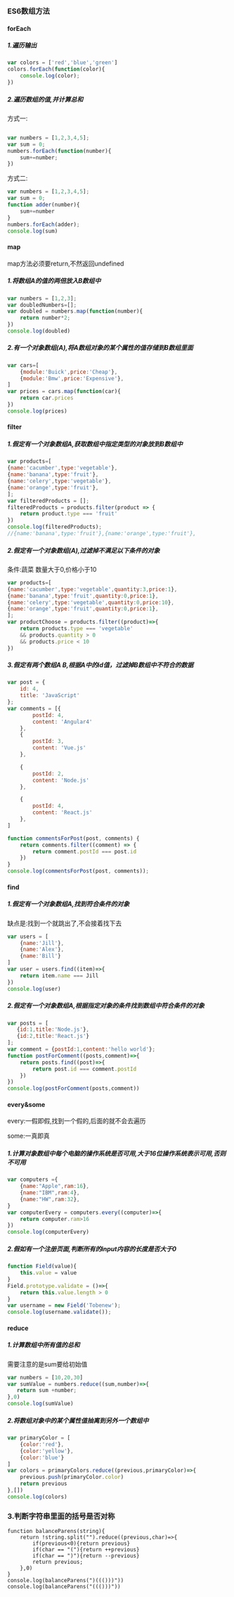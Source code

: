 ### ES6数组方法

#### forEach

##### 1.遍历输出

```js
var colors = ['red','blue','green']
colors.forEach(function(color){
    console.log(color);
})
```

##### 2.遍历数组的值,并计算总和

方式一:

```js

var numbers = [1,2,3,4,5];
var sum = 0;
numbers.forEach(function(number){
    sum+=number;
})
```

方式二:

```js
var numbers = [1,2,3,4,5];
var sum = 0;
function adder(number){
    sum+=number
}
numbers.forEach(adder);
console.log(sum)
```

#### map

map方法必须要return,不然返回undefined

##### 1.将数组A的值的两倍放入B数组中

```js
var numbers = [1,2,3];
var doubledNumbers=[];
var doubled = numbers.map(function(number){
    return number*2;
})
console.log(doubled)
```

##### 2.有一个对象数组(A),将A数组对象的某个属性的值存储到B数组里面

```js
var cars=[
    {module:'Buick',price:'Cheap'},
    {module:'Bmw',price:'Expensive'},
]
var prices = cars.map(function(car){
    return car.prices
})
console.log(prices)
```

#### filter

##### 1.假定有一个对象数组A,获取数组中指定类型的对象放到B数组中

```js
var products=[
{name:'cacumber',type:'vegetable'},
{name:'banana',type:'fruit'},
{name:'celery',type:'vegetable'},
{name:'orange',type:'fruit'},
];
var filteredProducts = [];
filteredProducts = products.filter(product => {
    return product.type === 'fruit'
})
console.log(filteredProducts);
//{name:'banana',type:'fruit'},{name:'orange',type:'fruit'},  
```

##### 2.假定有一个对象数组(A),过滤掉不满足以下条件的对象

条件:蔬菜   数量大于0,价格小于10

```js
var products=[
{name:'cacumber',type:'vegetable',quantity:3,price:1},
{name:'banana',type:'fruit',quantity:0,price:1},
{name:'celery',type:'vegetable',quantity:0,price:10},
{name:'orange',type:'fruit',quantity:0,price:1},
];
var productChoose = products.filter((product)=>{
    return products.type === 'vegetable'
    && products.quantity > 0
    && products.price < 10
})

```

##### 3.假定有两个数组A B,根据A中的id值，过滤掉B数组中不符合的数据

```js
var post = {
    id: 4,
    title: 'JavaScript'
};
var comments = [{
        postId: 4,
        content: 'Angular4'
    },
    {
        postId: 3,
        content: 'Vue.js'
    },

    {
        postId: 2,
        content: 'Node.js'
    },

    {
        postId: 4,
        content: 'React.js'
    },
]

function commentsForPost(post, comments) {
    return comments.filter((comment) => {
        return comment.postId === post.id
    })
}
console.log(commentsForPost(post, comments));
```

#### find

##### 1.假定有一个对象数组A,找到符合条件的对象

缺点是:找到一个就跳出了,不会接着找下去

```js
var users = [
    {name:'Jill'},
    {name:'Alex'},
    {name:'Bill'}
]
var user = users.find((item)=>{
    return item.name === Jill
})
console.log(user)
```

##### 2.假定有一个对象数组A,根据指定对象的条件找到数组中符合条件的对象

```js
var posts = [
   {id:1,title:'Node.js'},
   {id:2,title:'React.js'}
];
var comment = {postId:1,content:'hello world'};
function postForComment((posts,comment)=>{
    return posts.find((post)=>{
        return post.id === comment.postId
    })
})
console.log(postForComment(posts,comment))
```

#### every&some

every:一假即假,找到一个假的,后面的就不会去遍历

some:一真即真

##### 1.计算对象数组中每个电脑的操作系统是否可用,大于16位操作系统表示可用,否则不可用

```js
var computers ={
    {name:"Apple",ram:16},
    {name:"IBM",ram:4},
    {name:"HW",ram:32},
}
var computerEvery = computers.every((computer)=>{
    return computer.ram>16
})
console.log(computerEvery)
```

##### 2.假如有一个注册页面,判断所有的input内容的长度是否大于0

```js
function Field(value){
    this.value = value
}
Field.prototype.validate = ()=>{
    return this.value.length > 0 
}
var username = new Field('Tobenew');
console.log(username.validate());
```

#### reduce

##### 1.计算数组中所有值的总和

需要注意的是sum要给初始值

```js
var numbers = [10,20,30]
var sumValue = numbers.reduce((sum,number)=>{
   return sum +number; 
},0)
console.log(sumValue)
```

##### 2.将数组对象中的某个属性值抽离到另外一个数组中

```js
var primaryColor = [
    {color:'red'},
    {color:'yellow'},
    {color:'blue'}
]
var colors = primaryColors.reduce((previous,primaryColor)=>{
    previous.push(primaryColor.color)
    return previous
},[])
console.log(colors)

```

### 3.判断字符串里面的括号是否对称

```
function balanceParens(string){
    return !string.split("").reduce((previous,char)=>{
        if(previous<0){return previous}
        if(char == "("){return ++previous}
        if(char == ")"){return --previous}
        return previous;
    },0)
}
console.log(balanceParens(")((()))"))
console.log(balanceParens("((()))"))
```

